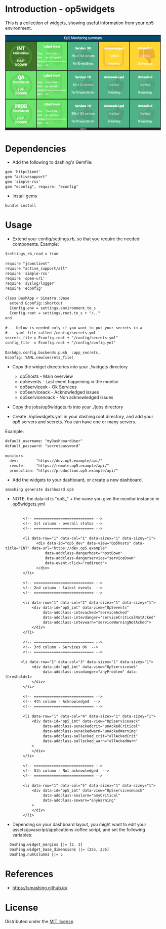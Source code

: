 # Introduction - op5widgets

This is a collection of widgets, showing useful information from your op5 environment.

<img src=example.png width=800px>

# Dependencies

* Add the following to dashing's Gemfile:

```
gem 'httpclient'
gem "activesupport"
gem 'simple-rss'
gem "econfig", require: "econfig"
```

* Install gems

```
bundle install
```

# Usage

* Extend your config/settings.rb, so that you require the needed components. Example:

```
$settings_rb_read = true

require "jsonclient"
require "active_support/all"
require 'simple-rss'
require 'open-uri'
require 'syslog/logger'
require 'econfig'

class DashApp < Sinatra::Base
  extend Econfig::Shortcut
  Econfig.env = settings.environment.to_s
  Econfig.root = settings.root.to_s + "/.."
end

#--- below is needed only if you want to put your secrets in a
#--- yaml file called /config/secrets.yml
secrets_file = Econfig.root + "/config/secrets.yml"
config_file  = Econfig.root + "/config/config.yml"

DashApp.config.backends.push  :app_secrets, Econfig::YAML.new(secrets_file)
```


* Copy the widget directories into your ./widgets directory
  * op5hosts - Main overview
  * op5events - Last event happening in the monitor
  * op5serviceok - Ok Services
  * op5serviceack - Acknowledged issues
  * op5servicenoack - Non acknowledged issues

* Copy the jobs/op5widgets.rb into your ./jobs directory

* Create ./op5widgets.yml in your dashing root directory, and add your op5 servers and secrets. You can have one or many servers.

Example:

```
default_username: "myDashboardUser"
default_password: "secretpassword"

monitors:
  dev:        "https://dev.op5.example/api/"
  remote:     "https://remote.op5.example/api/"
  production: "https://production.op5.example/api/"
```

* Add the widgets to your dashboard, or create a new dashboard.

```
smashing generate dashboard op5
```

* NOTE: the data-id is "op5_" + the name you give the monitor instance in op5widgets.yml

```

        <!-- =========================== -->
        <!-- 1st column - overall status -->
        <!-- =========================== -->

        <li data-row="1" data-col="1" data-sizex="1" data-sizey="1">
              <div data-id="op5_dev" data-view="Op5hosts" data-title="INT" data-url="https://dev.op5.example"
                  data-addclass-dangerhost="hostDown"
                  data-addclass-dangerservice="serviceDown"
                  data-event-click="redirect">
              </div>
        </li>

        <!-- =========================== -->
        <!-- 2nd column - latest events  -->
        <!-- =========================== -->

        <li data-row="1" data-col="2" data-sizex="1" data-sizey="1">
            <div data-id="op5_int" data-view="Op5events"
                 data-addclass-intevacked="serviceAcked"
                 data-addclass-intevdanger="serviceCriticalNotAcked"
                 data-addclass-intevwarn="serviceWarningNotAcked">
            </div>
        </li>

        <!-- =========================== -->
        <!-- 3rd column - Services OK  -->
        <!-- =========================== -->

       <li data-row="1" data-col="3" data-sizex="1" data-sizey="1">
            <div data-id="op5_int" data-view="Op5servicesok"
                 data-addclass-insodanger="anyProblem" data-threshold=1>
            </div>
        </li>

        <!-- =========================== -->
        <!-- 4th column - Acknowledged  -->
        <!-- =========================== -->

        <li data-row="1" data-col="4" data-sizex="1" data-sizey="1">
            <div data-id="op5_int" data-view="Op5servicesack"
                 data-addclass-sunackedcrit="unAckedCritical"
                 data-addclass-sunackedwarn="unAckedWarning"
                 data-addclass-sallacked_crit="allAckedCrit"
                 data-addclass-sallacked_warn="allAckedWarn"
            >
            </div>
        </li>

        <!-- =========================== -->
        <!-- 5th column - Not acknowledged  -->
        <!-- =========================== -->

        <li data-row="1" data-col="5" data-sizex="1" data-sizey="1">
            <div data-id="op5_int" data-view="Op5servicesnoack"
                 data-addclass-snalarm="anyCritical"
                 data-addclass-snwarn="anyWarning"
            >
            </div>
        </li>
```

* Depending on your dashboard layout, you might want to edit your assets/javascript/applications.coffee script, and set the following variables:

```
  Dashing.widget_margins ||= [2, 3]
  Dashing.widget_base_dimensions ||= [255, 235]
  Dashing.numColumns ||= 5
```

# References

* https://smashing.github.io/ 

# License

Distributed under the [MIT license](MIT-LICENSE).

